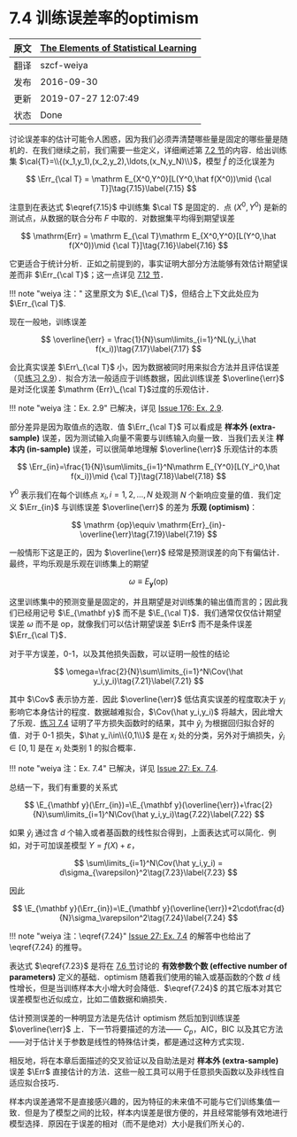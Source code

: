 # 7.4 训练误差率的optimism

| 原文   | [The Elements of Statistical Learning](https://web.stanford.edu/~hastie/ElemStatLearn/printings/ESLII_print12.pdf#page=247) |
| ---- | ---------------------------------------- |
| 翻译   | szcf-weiya                               |
| 发布 | 2016-09-30 |
|更新|2019-07-27 12:07:49|
|状态|Done|

讨论误差率的估计可能令人困惑，因为我们必须弄清楚哪些量是固定的哪些量是随机的．在我们继续之前，我们需要一些定义，详细阐述第 [7.2 节](7.2-Bias-Variance-and-Model-Complexity/index.html)的内容．给出训练集 $\cal{T}=\\{(x_1,y_1),(x_2,y_2),\ldots,(x_N,y_N)\\}$，模型 $\hat f$ 的泛化误差为

$$
\Err_{\cal T} = \mathrm E_{X^0,Y^0}[L(Y^0,\hat f(X^0))\mid {\cal T}]\tag{7.15}\label{7.15}
$$

注意到在表达式 $\eqref{7.15}$ 中训练集 $\cal T$ 是固定的．点 $(X^0,Y^0)$ 是新的测试点，从数据的联合分布 $F$ 中取的．对数据集平均得到期望误差

$$
\mathrm{Err} = \mathrm E_{\cal T}\mathrm E_{X^0,Y^0}[L(Y^0,\hat f(X^0))\mid {\cal T}]\tag{7.16}\label{7.16}
$$

它更适合于统计分析．正如之前提到的，事实证明大部分方法能够有效估计期望误差而非 $\Err_{\cal T}$；这一点详见 [7.12 节](7.12-Conditional-or-Expected-Test-Error/index.html)．

!!! note "weiya 注："
    这里原文为 $\E_{\cal T}$，但结合上下文此处应为 $\Err_{\cal T}$.

现在一般地，训练误差

$$
\overline{\err} = \frac{1}{N}\sum\limits_{i=1}^NL(y_i,\hat f(x_i))\tag{7.17}\label{7.17}
$$

会比真实误差 $\Err\_{\cal T}$ 小，因为数据被同时用来拟合方法并且评估误差（见[练习 2.9](https://github.com/szcf-weiya/ESL-CN/issues/176)）．拟合方法一般适应于训练数据，因此训练误差 $\overline{\err}$ 是对泛化误差 $\mathrm {Err}\_{\cal T}$过度的乐观估计．

!!! note "weiya 注：Ex. 2.9"
    已解决，详见 [Issue 176: Ex. 2.9](https://github.com/szcf-weiya/ESL-CN/issues/176).

部分差异是因为取值点的选取．值 $\Err_{\cal T}$ 可以看成是 **样本外 (extra-sample)** 误差，因为测试输入向量不需要与训练输入向量一致．当我们去关注 **样本内 (in-sample)** 误差，可以很简单地理解 $\overline{\err}$ 乐观估计的本质

$$
\Err_{in}=\frac{1}{N}\sum\limits_{i=1}^N\mathrm E_{Y^0}[L(Y_i^0,\hat f(x_i))\mid {\cal T}]\tag{7.18}\label{7.18}
$$

$Y^0$ 表示我们在每个训练点 $x_i,i=1,2,\ldots,N$ 处观测 $N$ 个新响应变量的值．我们定义 $\Err_{in}$ 与训练误差 $\overline{\err}$ 的差为 **乐观 (optimism)**：

$$
\mathrm {op}\equiv \mathrm{Err}_{in}-\overline{\err}\tag{7.19}\label{7.19}
$$

一般情形下这是正的，因为 $\overline{\err}$ 经常是预测误差的向下有偏估计．最终，平均乐观是乐观在训练集上的期望

$$
\omega \equiv E_{\mathbf y}(\mathrm{op})\tag{7.20}\label{7.20}
$$

这里训练集中的预测变量是固定的，并且期望是对训练集的输出值而言的；因此我们已经用记号 $\E_{\mathbf y}$ 而不是 $\E_{\cal T}$．我们通常仅仅估计期望误差 $\omega$ 而不是 op，就像我们可以估计期望误差 $\Err$ 而不是条件误差 $\Err_{\cal T}$．

对于平方误差，0-1，以及其他损失函数，可以证明一般性的结论

$$
\omega=\frac{2}{N}\sum\limits_{i=1}^N\Cov(\hat y_i,y_i)\tag{7.21}\label{7.21}
$$

其中 $\Cov$ 表示协方差．因此 $\overline{\err}$ 低估真实误差的程度取决于 $y_i$ 影响它本身估计的程度．数据越难拟合，$\Cov(\hat y_i,y_i)$ 将越大，因此增大了乐观．[练习 7.4](https://github.com/szcf-weiya/ESL-CN/issues/27) 证明了平方损失函数时的结果，其中 $\hat y_i$ 为根据回归拟合好的值．对于 0-1 损失，$\hat y_i\in\\{0,1\\}$ 是在 $x_i$ 处的分类，另外对于熵损失，$\hat y_i\in[0,1]$ 是在 $x_i$ 处类别 1 的拟合概率．

!!! note "weiya 注：Ex. 7.4"
    已解决，详见 [Issue 27: Ex. 7.4](https://github.com/szcf-weiya/ESL-CN/issues/27).

总结一下，我们有重要的关系式

$$
\E_{\mathbf y}(\Err_{in})=\E_{\mathbf y}(\overline{\err})+\frac{2}{N}\sum\limits_{i=1}^N\Cov(\hat y_i,y_i)\tag{7.22}\label{7.22}
$$

如果 $\hat y_i$ 通过含 $d$ 个输入或者基函数的线性拟合得到，上面表达式可以简化．例如，对于可加误差模型 $Y=f(X)+\varepsilon$，

$$
\sum\limits_{i=1}^N\Cov(\hat y_i,y_i) = d\sigma_{\varepsilon}^2\tag{7.23}\label{7.23}
$$

因此

$$
\E_{\mathbf y}(\Err_{in})=\E_{\mathbf y}(\overline{\err})+2\cdot\frac{d}{N}\sigma_\varepsilon^2\tag{7.24}\label{7.24}
$$

!!! note "weiya 注：\eqref{7.24}"
    [Issue 27: Ex. 7.4](https://github.com/szcf-weiya/ESL-CN/issues/27) 的解答中也给出了 \eqref{7.24} 的推导。

表达式 $\eqref{7.23}$ 是将在 [7.6 节](7.6-The-Effective-Number-of-Parameters/index.html)讨论的 **有效参数个数 (effective number of parameters)** 定义的基础．optimism 随着我们使用的输入或基函数的个数 $d$ 线性增长，但是当训练样本大小增大时会降低．$\eqref{7.24}$ 的其它版本对其它误差模型也近似成立，比如二值数据和熵损失．

估计预测误差的一种明显方法是先估计 optimism 然后加到训练误差 $\overline{\err}$ 上．下一节将要描述的方法—— $C_p$，AIC，BIC 以及其它方法——对于估计关于参数是线性的特殊估计类，都是通过这种方式实现．

相反地，将在本章后面描述的交叉验证以及自助法是对 **样本外 (extra-sample)** 误差 $\Err$ 直接估计的方法．这些一般工具可以用于任意损失函数以及非线性自适应拟合技巧．

样本内误差通常不是直接感兴趣的，因为特征的未来值不可能与它们训练集值一致．但是为了模型之间的比较，样本内误差是很方便的，并且经常能够有效地进行模型选择．原因在于误差的相对（而不是绝对）大小是我们所关心的．
